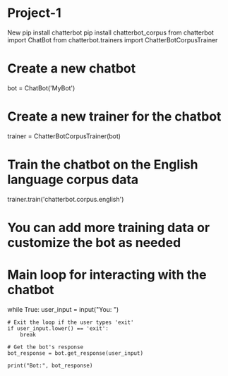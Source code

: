 # Project-1
New
pip install chatterbot
pip install chatterbot_corpus
from chatterbot import ChatBot
from chatterbot.trainers import ChatterBotCorpusTrainer

# Create a new chatbot
bot = ChatBot('MyBot')

# Create a new trainer for the chatbot
trainer = ChatterBotCorpusTrainer(bot)

# Train the chatbot on the English language corpus data
trainer.train('chatterbot.corpus.english')

# You can add more training data or customize the bot as needed

# Main loop for interacting with the chatbot
while True:
    user_input = input("You: ")
    
    # Exit the loop if the user types 'exit'
    if user_input.lower() == 'exit':
        break
    
    # Get the bot's response
    bot_response = bot.get_response(user_input)
    
    print("Bot:", bot_response)
